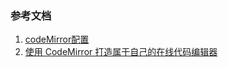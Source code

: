 ### 参考文档
1. [codeMirror配置](https://www.cnblogs.com/ccorz/p/codeMirror-pei-zhi.html)
2. [使用 CodeMirror 打造属于自己的在线代码编辑器](http://www.54tianzhisheng.cn/2017/12/09/CodeMirror/?hmsr=toutiao.io&utm_medium=toutiao.io&utm_source=toutiao.io)